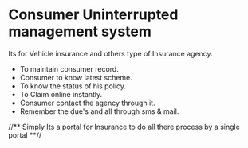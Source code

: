 <h1>Consumer Uninterrupted management system</h1>

Its for Vehicle insurance and others type of Insurance agency.
<ul>
<li>To maintain consumer record.</li>
<li>Consumer to know latest scheme.</li>
<li>To know the status of his policy.</li>
<li>To Claim online instantly.</li>
<li>Consumer contact the agency through it.</li>
<li>Remember the due's and all through sms & mail.</li>
</ul>

//** Simply Its a portal for Insurance to do all there process by a single portal **//
